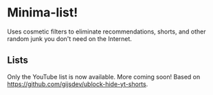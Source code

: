 # Minima-list!
Uses cosmetic filters to eliminate recommendations, shorts, and other random junk you don't need on the Internet.

## Lists
Only the YouTube list is now available. More coming soon!
Based on https://github.com/gijsdev/ublock-hide-yt-shorts.
